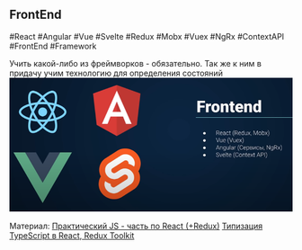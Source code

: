 ## **FrontEnd**
#React #Angular #Vue #Svelte #Redux #Mobx #Vuex #NgRx #ContextAPI #FrontEnd #Framework

Учить какой-либо из фреймворков - обязательно. Так же к ним в придачу учим технологию для определения состояний
![](_png/482236cf39a3649276563bebc277261f.png)

Материал:
[Практический JS - часть по React (+Redux)](../../frontend/React/Практический%20JS.md)
[Типизация TypeScript в React, Redux Toolkit](../../Development/TypeScript/_lessons/Типизация%20TypeScript%20в%20React,%20Redux%20Toolkit.md)